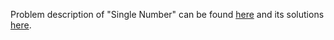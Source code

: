 Problem description of "Single Number" can be found [here](https://leetcode.com/problems/single-number/) and its solutions [here](https://github.com/aurimas13/SolutionsToProblems/blob/main/LeetCode/Python%20Solutions/Single%20Number/single.py).